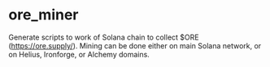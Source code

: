 # ore_miner
Generate scripts to work of Solana chain to collect $ORE (https://ore.supply/). 
Mining can be done either on main Solana network, or on Helius, Ironforge, or Alchemy domains.

